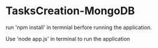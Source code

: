 # TasksCreation-MongoDB

run 'npm install' in termnial berfore running the application. 

Use 'node app.js' in terminal to run the application
